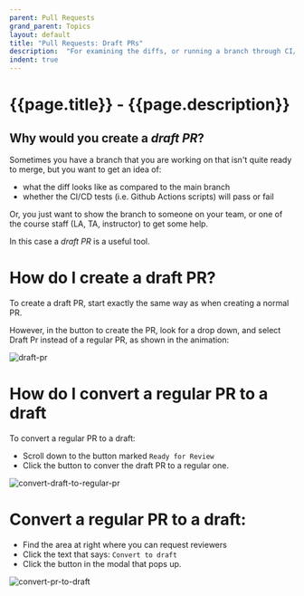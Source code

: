```yaml
---
parent: Pull Requests
grand_parent: Topics
layout: default
title: "Pull Requests: Draft PRs"
description:  "For examining the diffs, or running a branch through CI/CD even when it's not ready to merge"
indent: true
---
```


# {{page.title}} - {{page.description}}

## Why would you create a *draft PR*?

Sometimes you have a branch that you are working on that isn't quite ready to merge, but you want to get 
an idea of:
* what the diff looks like as compared to the main branch
* whether the CI/CD tests (i.e. Github Actions scripts) will pass or fail

Or, you just want to show the branch to someone on your team, or one of the course staff (LA, TA, instructor) to get
some help.

In this case a *draft PR* is a useful tool.

# How do I create a draft PR?

To create a draft PR, start exactly the same way as when creating a normal PR.  

However, in the button to create the PR, look for a drop down, and select Draft Pr instead of a regular PR, as shown in the animation:

![draft-pr](https://github.com/ucsb-cs156/ucsb-cs156.github.io/assets/1119017/67387b2a-176d-4389-a812-e4a32cc9adf7)

# How do I convert a regular PR to a draft

To convert a regular PR to a draft:

* Scroll down to the button marked `Ready for Review`
* Click the button to conver the draft PR to a regular one.

![convert-draft-to-regular-pr](https://github.com/ucsb-cs156/ucsb-cs156.github.io/assets/1119017/4f3c0522-2094-42bb-b876-0b64430a071d)

# Convert a regular PR to a draft:

* Find the area at right where you can request reviewers
* Click the text that says: `Convert to draft`
* Click the button in the modal that pops up.

![convert-pr-to-draft](https://github.com/ucsb-cs156/ucsb-cs156.github.io/assets/1119017/33ac12e1-21e4-47ce-a3d4-c601704edc45)

